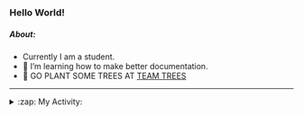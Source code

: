 ### Hello World!

##### About:
- Currently I am a student.
- 🌱 I’m learning how to make better documentation.
- 🌱 GO PLANT SOME TREES AT [TEAM TREES](https://teamtrees.org/)

---
<details>
  <summary>:zap: My Activity:</summary>
  
<!--START_SECTION:waka-->
![Code Time](http://img.shields.io/badge/Code%20Time-1%2C135%20hrs%2058%20mins-blue)

**I'm a Night 🦉** 

```text
🌞 Morning                1347 commits        ██░░░░░░░░░░░░░░░░░░░░░░░   09.03 % 
🌆 Daytime                5341 commits        █████████░░░░░░░░░░░░░░░░   35.81 % 
🌃 Evening                4287 commits        ███████░░░░░░░░░░░░░░░░░░   28.75 % 
🌙 Night                  3938 commits        ███████░░░░░░░░░░░░░░░░░░   26.41 % 
```
📅 **I'm Most Productive on Wednesday** 

```text
Monday                   2260 commits        ████░░░░░░░░░░░░░░░░░░░░░   15.15 % 
Tuesday                  1921 commits        ███░░░░░░░░░░░░░░░░░░░░░░   12.88 % 
Wednesday                3462 commits        ██████░░░░░░░░░░░░░░░░░░░   23.21 % 
Thursday                 1822 commits        ███░░░░░░░░░░░░░░░░░░░░░░   12.22 % 
Friday                   1447 commits        ██░░░░░░░░░░░░░░░░░░░░░░░   09.70 % 
Saturday                 1334 commits        ██░░░░░░░░░░░░░░░░░░░░░░░   08.95 % 
Sunday                   2667 commits        ████░░░░░░░░░░░░░░░░░░░░░   17.88 % 
```


📊 **This Week I Spent My Time On** 

```text
🔥 Editors: 
VS Code                  1 hr 47 mins        █████████████████████████   100.00 % 

🐱‍💻 Projects: 
gfg-frontend             1 hr 19 mins        ███████████████████░░░░░░   74.10 % 
CSF22                    20 mins             █████░░░░░░░░░░░░░░░░░░░░   18.72 % 
praise                   7 mins              ██░░░░░░░░░░░░░░░░░░░░░░░   07.18 % 
```


 Last Updated on 18/06/2023 07:07:41 UTC
<!--END_SECTION:waka-->
</details>
